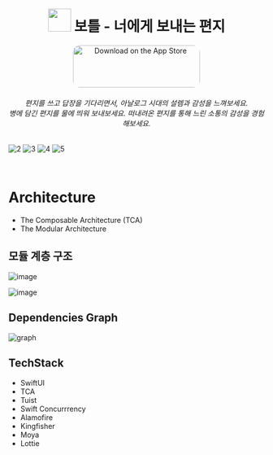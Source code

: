 <h1 align="center">
  <img src="https://github.com/user-attachments/assets/fd8f6775-40ca-487b-911a-1ba7d010d7bc" width=45/>
  보틀 - 너에게 보내는 편지
</h1>

<p align="center">
<a href="https://apps.apple.com/kr/app/%EB%B3%B4%ED%8B%80-%EB%84%88%EC%97%90%EA%B2%8C-%EB%B3%B4%EB%82%B4%EB%8A%94-%ED%8E%B8%EC%A7%80/id6602889623" style="display: inline-block; overflow: hidden; border-radius: 13px; width: 250px; height: 83px;"><img src="https://tools.applemediaservices.com/api/badges/download-on-the-app-store/black/en-us?size=250x83&amp;releaseDate=1641254400&h=ddfff0c3bd61d9f88f53494b401881d3" alt="Download on the App Store" style="border-radius: 13px; width: 250px; height: 83px;"></a>
</p>

<h6 align="center">
편지를 쓰고 답장을 기다리면서, 아날로그 시대의 설렘과 감성을 느껴보세요. <br>
병에 담긴 편지를 물에 띄워 보내보세요. 떠내려온 편지를 통해 느린 소통의 감성을 경험해보세요.
</h6>

![2](https://hackmd.io/_uploads/ByGZn-_nR.jpg)
![3](https://hackmd.io/_uploads/S1H-h-u2A.jpg)
![4](https://hackmd.io/_uploads/S1w-nZOhA.jpg)
![5](https://hackmd.io/_uploads/S1YWhb_h0.jpg)

<br>

# Architecture
- The Composable Architecture (TCA)
- The Modular Architecture

## 모듈 계층 구조

![image](https://hackmd.io/_uploads/rkGeqG_hC.png)

![image](https://hackmd.io/_uploads/ryvIJX_3C.png)


## Dependencies Graph
![graph](https://hackmd.io/_uploads/ryiUKGu30.png)

## TechStack
- SwiftUI
- TCA 
- Tuist
- Swift Concurrrency
- Alamofire
- Kingfisher
- Moya
- Lottie
